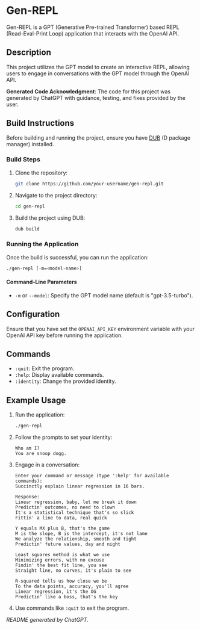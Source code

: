 # Gen-REPL

Gen-REPL is a GPT (Generative Pre-trained Transformer) based REPL (Read-Eval-Print Loop) application that interacts with the OpenAI API.

## Description

This project utilizes the GPT model to create an interactive REPL, allowing users to engage in conversations with the GPT model through the OpenAI API.

**Generated Code Acknowledgment**: The code for this project was generated by ChatGPT with guidance, testing, and fixes provided by the user.

## Build Instructions

Before building and running the project, ensure you have [DUB](https://code.dlang.org/download) (D package manager) installed.

### Build Steps

1. Clone the repository:

   ```bash
   git clone https://github.com/your-username/gen-repl.git
   ```

2. Navigate to the project directory:

   ```bash
   cd gen-repl
   ```

3. Build the project using DUB:

   ```bash
   dub build
   ```

### Running the Application

Once the build is successful, you can run the application:

```bash
./gen-repl [-m=<model-name>]
```

#### Command-Line Parameters

- `-m` or `--model`: Specify the GPT model name (default is "gpt-3.5-turbo").

## Configuration

Ensure that you have set the `OPENAI_API_KEY` environment variable with your OpenAI API key before running the application.

## Commands

- `:quit`: Exit the program.
- `:help`: Display available commands.
- `:identity`: Change the provided identity.

## Example Usage

1. Run the application:

   ```bash
   ./gen-repl
   ```

2. Follow the prompts to set your identity:

   ```
   Who am I?
   You are snoop dogg.
   ```

3. Engage in a conversation:

   ```
   Enter your command or message (type ':help' for available commands):
   Succinctly explain linear regression in 16 bars.
   ```

   ```
   Response:
   Linear regression, baby, let me break it down
   Predictin' outcomes, no need to clown
   It's a statistical technique that's so slick
   Fittin' a line to data, real quick

   Y equals MX plus B, that's the game
   M is the slope, B is the intercept, it's not lame
   We analyze the relationship, smooth and tight
   Predictin' future values, day and night

   Least squares method is what we use
   Minimizing errors, with no excuse
   Findin' the best fit line, you see
   Straight line, no curves, it's plain to see

   R-squared tells us how close we be
   To the data points, accuracy, you'll agree
   Linear regression, it's the OG
   Predictin' like a boss, that's the key
   ```

4. Use commands like `:quit` to exit the program.

*README generated by ChatGPT.*
